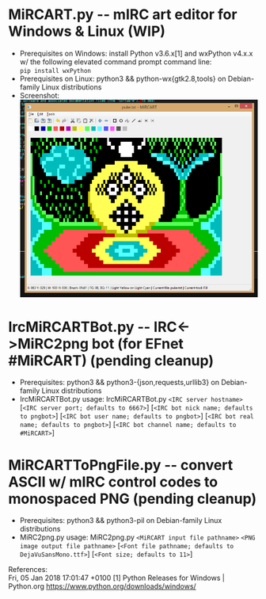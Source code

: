 # MiRCART.py -- mIRC art editor for Windows & Linux (WIP)
* Prerequisites on Windows: install Python v3.6.x[1] and wxPython v4.x.x w/ the following elevated command prompt command line:  
  `pip install wxPython`
* Prerequisites on Linux: python3 && python-wx{gtk2.8,tools} on Debian-family Linux distributions
* Screenshot:  
![Screenshot](https://github.com/lalbornoz/MiRCARTools/raw/master/MiRCART.png "Screenshot")

# IrcMiRCARTBot.py -- IRC<->MiRC2png bot (for EFnet #MiRCART) (pending cleanup)
* Prerequisites: python3 && python3-{json,requests,urllib3} on Debian-family Linux distributions
* IrcMiRCARTBot.py usage: IrcMiRCARTBot.py `<IRC server hostname>` [`<IRC server port; defaults to 6667>`] [`<IRC bot nick name; defaults to pngbot>`] [`<IRC bot user name; defaults to pngbot>`] [`<IRC bot real name; defaults to pngbot>`] [`<IRC bot channel name; defaults to #MiRCART>`]

# MiRCARTToPngFile.py -- convert ASCII w/ mIRC control codes to monospaced PNG (pending cleanup)
* Prerequisites: python3 && python3-pil on Debian-family Linux distributions
* MiRC2png.py usage: MiRC2png.py `<MiRCART input file pathname>` `<PNG image output file pathname>` [`<Font file pathname; defaults to DejaVuSansMono.ttf>`] [`<Font size; defaults to 11>`]

References:  
Fri, 05 Jan 2018 17:01:47 +0100 [1] Python Releases for Windows | Python.org <https://www.python.org/downloads/windows/>
